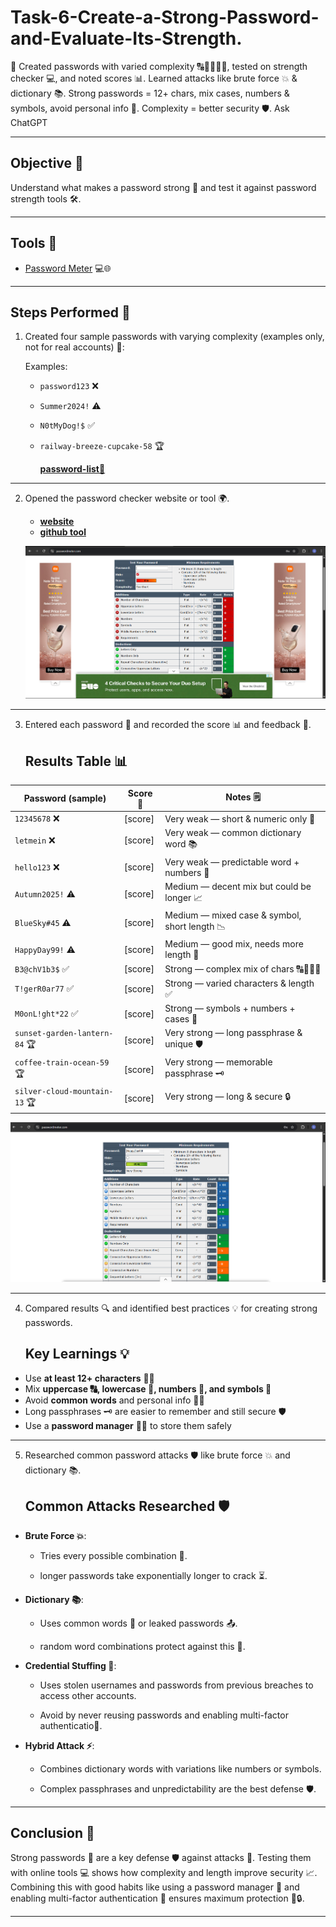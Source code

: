 # Task-6-Create-a-Strong-Password-and-Evaluate-Its-Strength.
🔐 Created passwords with varied complexity 🔠🔡🔢🔣📏, tested on strength checker 💻, and noted scores 📊. Learned attacks like brute force 💥 &amp; dictionary 📚. Strong passwords = 12+ chars, mix cases, numbers &amp; symbols, avoid personal info 🚫. Complexity = better security 🛡️.          Ask ChatGPT

---

## Objective 🎯
Understand what makes a password strong 💪 and test it against password strength tools 🛠️.

---
## Tools 🧰
- [Password Meter](https://passwordmeter.com) 💻🌐

---

## Steps Performed 📝

1. Created four sample passwords with varying complexity (examples only, not for real accounts) 🛑:
 
    Examples:  
   - `password123` ❌  
   - `Summer2024!` ⚠️  
   - `N0tMyDog!$` ✅  
   - `railway-breeze-cupcake-58` 🏆
      
     [**password-list📝**](https://github.com/shindeharsh3399/Task-6-Create-a-Strong-Password-and-Evaluate-Its-Strength./blob/main/password-list.txt)

---

2. Opened the password checker website or tool 🌍.
    - [**website**]()
    - [**github tool**]()

   ![**password_checker_website**](https://github.com/shindeharsh3399/Task-6-Create-a-Strong-Password-and-Evaluate-Its-Strength./blob/main/screenshots/password_checker_website.png)
---         
     
3. Entered each password 🔢 and recorded the score 📊 and feedback 💬.
   ## Results Table 📊
| Password (sample) | Score 📏 | Notes 🗒️ |
|---|---|---|
| `12345678` ❌ | [score] | Very weak — short & numeric only 🪫 |
| `letmein` ❌ | [score] | Very weak — common dictionary word 📚 |
| `hello123` ❌ | [score] | Very weak — predictable word + numbers 🪫 |
| `Autumn2025!` ⚠️ | [score] | Medium — decent mix but could be longer 📈 |
| `BlueSky#45` ⚠️ | [score] | Medium — mixed case & symbol, short length 📉 |
| `HappyDay99!` ⚠️ | [score] | Medium — good mix, needs more length 🔄 |
| `B3@chV1b3$` ✅ | [score] | Strong — complex mix of chars 🔠🔡🔢🔣 |
| `T!gerR0ar77` ✅ | [score] | Strong — varied characters & length ✅ |
| `M0onL!ght*22` ✅ | [score] | Strong — symbols + numbers + cases 🔐 |
| `sunset-garden-lantern-84` 🏆 | [score] | Very strong — long passphrase & unique 🛡️ |
| `coffee-train-ocean-59` 🏆 | [score] | Very strong — memorable passphrase 🗝️ |
| `silver-cloud-mountain-13` 🏆 | [score] | Very strong — long & secure 🔒 |

   ![password_strength_feedback](https://github.com/shindeharsh3399/Task-6-Create-a-Strong-Password-and-Evaluate-Its-Strength./blob/main/screenshots/password_strength_feedback.png)
   
---

4. Compared results 🔍 and identified best practices 💡 for creating strong passwords.
   ## Key Learnings 💡
  - Use **at least 12+ characters** 📏🔢  
  - Mix **uppercase 🔠, lowercase 🔡, numbers 🔢, and symbols 🔣**  
  - Avoid **common words** and personal info 🚫📛  
  - Long passphrases 🗝️ are easier to remember and still secure 🛡️  
  - Use a **password manager** 📂🔑 to store them safely  
    
---

5. Researched common password attacks 🛡️ like brute force 💥 and dictionary 📚.

    ## Common Attacks Researched 🛡️
  - **Brute Force 💥**:
    - Tries every possible combination 🎰.
    
    - longer passwords take exponentially longer to crack ⏳.
      
  - **Dictionary 📚**:
    - Uses common words 📝 or leaked passwords 📤.
      
    - random word combinations protect against this 🧩.

  - **Credential Stuffing 🔄**:
    - Uses stolen usernames and passwords from previous breaches to access other accounts.

    - Avoid by never reusing passwords and enabling multi-factor authenticatio📲.  

  - **Hybrid Attack ⚡**:
    - Combines dictionary words with variations like numbers or symbols.

    - Complex passphrases and unpredictability are the best defense 🛡️.

---

## Conclusion 🎯
Strong passwords 🔐 are a key defense 🛡️ against attacks 🚫. Testing them with online tools 💻 shows how complexity and length improve security 📈. Combining this with good habits like using a password manager 📂 and enabling multi-factor authentication 📲 ensures maximum protection 🚀🔒.

---
